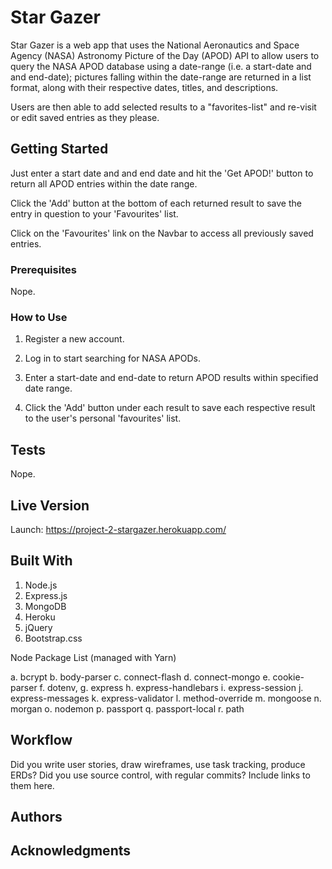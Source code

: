 # Star Gazer

Star Gazer is a web app that uses the National Aeronautics and Space Agency (NASA) Astronomy Picture of the Day (APOD) API to allow users to query the NASA APOD database using a date-range (i.e. a start-date and and end-date); pictures falling within the date-range are returned in a list format, along with their respective dates, titles, and descriptions.

Users are then able to add selected results to a "favorites-list" and  re-visit or edit saved entries as they please.

## Getting Started

Just enter a start date and and end date and hit the 'Get APOD!' button to return all APOD entries within the date range.

Click the 'Add' button at the bottom of each returned result to save the entry in question to your 'Favourites' list.

Click on the 'Favourites' link on the Navbar to access all previously saved entries.

### Prerequisites

Nope.

### How to Use

1. Register a new account.

2. Log in to start searching for NASA APODs.

3. Enter a start-date and end-date to return APOD results within specified date range.

4. Click the 'Add' button under each result to save each respective result to the user's personal 'favourites' list.

## Tests

Nope.

## Live Version

Launch: https://project-2-stargazer.herokuapp.com/

## Built With

1. Node.js
2. Express.js
3. MongoDB
4. Heroku
5. jQuery
6. Bootstrap.css

Node Package List (managed with Yarn)

a. bcrypt
b. body-parser
c. connect-flash
d. connect-mongo
e. cookie-parser
f. dotenv,
g. express
h. express-handlebars
i. express-session
j. express-messages
k. express-validator
l. method-override
m. mongoose
n. morgan
o. nodemon
p. passport
q. passport-local
r. path

## Workflow

Did you write user stories, draw wireframes, use task tracking, produce ERDs? Did you use source control, with regular commits? Include links to them here.

## Authors



## Acknowledgments
